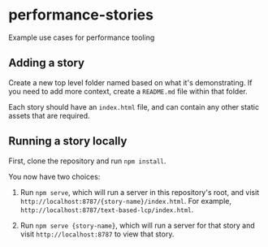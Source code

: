 # performance-stories

Example use cases for performance tooling

## Adding a story

Create a new top level folder named based on what it's demonstrating. If you
need to add more context, create a `README.md` file within that folder.

Each story should have an `index.html` file, and can contain any other static
assets that are required.

## Running a story locally

First, clone the repository and run `npm install`.

You now have two choices:

1. Run `npm serve`, which will run a server in this repository's root, and
   visit `http://localhost:8787/{story-name}/index.html`. For example,
   `http://localhost:8787/text-based-lcp/index.html`.

2. Run `npm serve {story-name}`, which will run a server for that story and
   visit `http://localhost:8787` to view that story.


